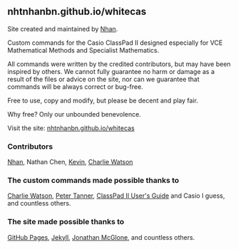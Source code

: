 ---
---

## nhtnhanbn.github.io/whitecas

Site created and maintained by [Nhan](https://nhtnhanbn.github.io).

Custom commands for the Casio ClassPad II designed especially for VCE Mathematical Methods and Specialist Mathematics.

All commands were written by the credited contributors, but may have been inspired by others.
We cannot fully guarantee no harm or damage as a result of the files or advice on the site, nor can we guarantee that commands will be always correct or bug-free.

Free to use, copy and modify, but please be decent and play fair.

Why free? Only our unbounded benevolence.

Visit the site: [nhtnhanbn.github.io/whitecas](https://nhtnhanbn.github.io/whitecas)

### Contributors
[Nhan](https://nhtnhanbn.github.io), Nathan Chen, [Kevin](https://lazymath.github.io), [Charlie Watson](https://charliewatson.com/casio/cpintro.php)

### The custom commands made possible thanks to
[Charlie Watson](https://charliewatson.com/casio/cpintro.php),
[Peter Tanner](https://classpad.github.io),
[ClassPad II User's Guide](https://support.casio.com/storage/en/manual/pdf/EN/004/ClassPadII_UG_EN.pdf) and Casio I guess,
and countless others.

### The site made possible thanks to
[GitHub Pages](https://github.io),
[Jekyll](https://jekyllrb.com),
[Jonathan McGlone](https://jmcglone.com/guides/github-pages),
and countless others.
